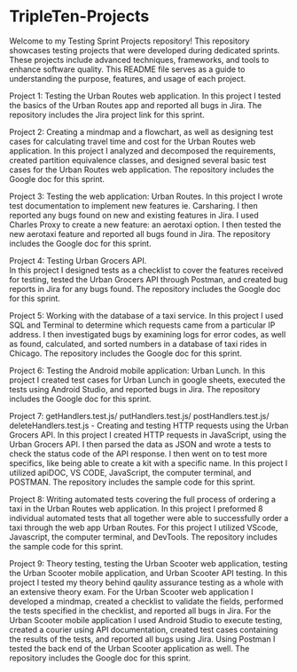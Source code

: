 # TripleTen-Projects

Welcome to my Testing Sprint Projects repository! This repository showcases testing projects that were developed during dedicated sprints. These projects include advanced techniques, frameworks, and tools to enhance software quality. This README file serves as a guide to understanding the purpose, features, and usage of each project. 

Project 1: Testing the Urban Routes web application. 
In this project I tested the basics of the Urban Routes app and reported all bugs in Jira. The repository includes the Jira project link for this sprint.  

Project 2: Creating a mindmap and a flowchart, as well as designing test cases for calculating travel time and cost for the Urban Routes web application. 
In this project I analyzed and decomposed the requirements, created partition equivalence classes, and designed several basic test cases for the Urban Routes web application. The repository includes the Google doc for this sprint.  

Project 3: Testing the web application: Urban Routes. 
In this project I wrote test documentation to implement new features ie. Carsharing. I then reported any bugs found on new and existing features in Jira. I used Charles Proxy to create a new feature: an aerotaxi option. I then tested the new aerotaxi feature and reported all bugs found in Jira. The repository includes the Google doc for this sprint. 

Project 4: Testing Urban Grocers API.  
In this project I designed tests as a checklist to cover the features received for testing, tested the Urban Grocers API through Postman, and created bug reports in Jira for any bugs found. The repository includes the Google doc for this sprint. 

Project 5: Working with the database of a taxi service. 
In this project I used SQL and Terminal to determine which requests came from a particular IP address. I then investigated bugs by examining logs for error codes, as well as found, calculated, and sorted numbers in a database of taxi rides in Chicago. The repository includes the Google doc for this sprint. 

Project 6: Testing the Android mobile application: Urban Lunch. 
In this project I created test cases for Urban Lunch in google sheets, executed the tests using Android Studio, and reported bugs in Jira. The repository includes the Google doc for this sprint. 

Project 7: getHandlers.test.js/ putHandlers.test.js/ postHandlers.test.js/ deleteHandlers.test.js - Creating and testing HTTP requests using the Urban Grocers API. 
In this project I created HTTP requests in JavaScript, using the Urban Grocers API. I then parsed the data as JSON and wrote a tests to check the status code of the API response. I then went on to test more specifics, like being able to create a kit with a specific name. In this project I utilized apiDOC, VS CODE, JavaScript, the computer terminal, and POSTMAN. The repository includes the sample code for this sprint. 

Project 8: Writing automated tests covering the full process of ordering a taxi in the Urban Routes web application. 
In this project I preformed 8 individual automated tests that all together were able to successfully order a taxi through the web app Urban Routes. For this project I utilized VScode, Javascript, the computer terminal, and DevTools. The repository includes the sample code for this sprint. 

Project 9: Theory testing, testing the Urban Scooter web application, testing the Urban Scooter mobile application, and Urban Scooter API testing. 
In this project I tested my theory behind qaulity assurance testing as a whole with an extensive theory exam. For the Urban Scooter web application I developed a mindmap, created a checklist to validate the fields, performed the tests specified in the checklist, and reported all bugs in Jira. For the Urban Scooter mobile application I used Android Studio to execute testing, created a courier using API documentation, created test cases containing the results of the tests, and reported all bugs using Jira. Using Postman I tested the back end of the Urban Scooter application as well. The repository includes the Google doc for this sprint. 


